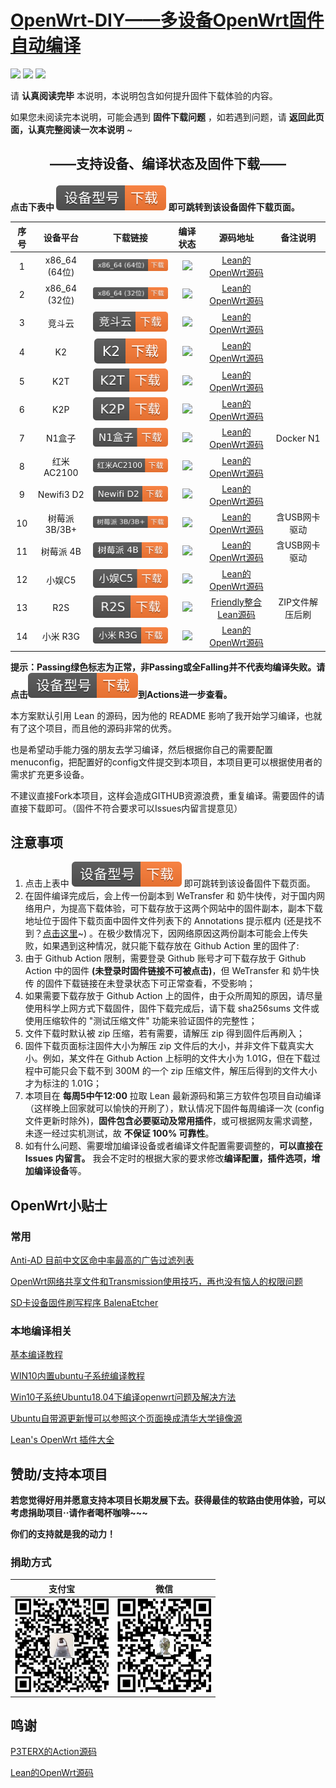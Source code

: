 
# [OpenWrt-DIY——多设备OpenWrt固件自动编译](https://github.com/IvanSolis1989/OpenWrt-DIY)

![](https://img.shields.io/github/issues/IvanSolis1989/OpenWrt-DIY)       ![](https://img.shields.io/github/stars/IvanSolis1989/OpenWrt-DIY)       ![](https://img.shields.io/github/forks/IvanSolis1989/OpenWrt-DIY)

请 **认真阅读完毕** 本说明，本说明包含如何提升固件下载体验的内容。

如果您未阅读完本说明，可能会遇到 **固件下载问题** ，如若遇到问题，请 **返回此页面，认真完整阅读一次本说明** ~

## <p align="center">——支持设备、编译状态及固件下载——</p>

**点击下表中 ![](img/DL-orange.svg) 即可跳转到该设备固件下载页面。** 

|     序号    |     设备平台    |   下载链接   |   编译状态   | 源码地址 |备注说明 |
| :-----------------: | :-------------: |:-----------------: | :-----------------: |  :-----------------: |   :-----------------: | 
| 1 |    x86_64 (64位)    | [![](img/x86__64-64--orange.svg)](https://github.com/IvanSolis1989/OpenWrt-DIY/actions?query=workflow%3A%22Build+X86%2864bit%29+OpenWrt%22) | ![](https://img.shields.io/github/workflow/status/IvanSolis1989/OpenWrt-DIY/Build%20X86(64bit)%20OpenWrt?style=plastic) |[Lean的OpenWrt源码](https://github.com/coolsnowwolf/lede) | | 
| 2 |    x86_64 (32位)    | [![](img/x86__64-32-orange.svg)](https://github.com/IvanSolis1989/OpenWrt-DIY/actions?query=workflow%3A%22Build+X86%2832bit%29+OpenWrt%22) | ![](https://img.shields.io/github/workflow/status/IvanSolis1989/OpenWrt-DIY/Build%20X86(32bit)%20OpenWrt?style=plastic) |[Lean的OpenWrt源码](https://github.com/coolsnowwolf/lede) | | 
| 3 |       竞斗云        | [![](img/G-dock-orange.svg)](https://github.com/IvanSolis1989/OpenWrt-DIY/actions?query=workflow%3A%22Build+G-Dock+OpenWrt%22) | ![](https://img.shields.io/github/workflow/status/IvanSolis1989/OpenWrt-DIY/Build%20G-Dock%20OpenWrt?style=plastic) |[Lean的OpenWrt源码](https://github.com/coolsnowwolf/lede) | | 
| 4 |         K2        | [![](img/K2-orange.svg)](https://github.com/IvanSolis1989/OpenWrt-DIY/actions?query=workflow%3A%22Build+K2+OpenWrt%22) | ![](https://img.shields.io/github/workflow/status/IvanSolis1989/OpenWrt-DIY/Build%20K2%20OpenWrt?style=plastic) |[Lean的OpenWrt源码](https://github.com/coolsnowwolf/lede) | |
| 5 |         K2T         | [![](img/K2T-orange.svg)](https://github.com/IvanSolis1989/OpenWrt-DIY/actions?query=workflow%3A%22Build+K2T+OpenWrt%22) | ![](https://img.shields.io/github/workflow/status/IvanSolis1989/OpenWrt-DIY/Build%20K2T%20OpenWrt?style=plastic) |[Lean的OpenWrt源码](https://github.com/coolsnowwolf/lede) | | 
| 6 |         K2P         | [![](img/K2P-orange.svg)](https://github.com/IvanSolis1989/OpenWrt-DIY/actions?query=workflow%3A%22Build+K2P+OpenWrt%22) | ![](https://img.shields.io/github/workflow/status/IvanSolis1989/OpenWrt-DIY/Build%20K2P%20OpenWrt?style=plastic) |[Lean的OpenWrt源码](https://github.com/coolsnowwolf/lede) | | 
| 7 |        N1盒子       | [![](img/N1-orange.svg)](https://github.com/IvanSolis1989/OpenWrt-DIY/actions?query=workflow%3A%22Build+N1+OpenWrt%22) | ![](https://img.shields.io/github/workflow/status/IvanSolis1989/OpenWrt-DIY/Build%20N1%20OpenWrt?style=plastic) |[Lean的OpenWrt源码](https://github.com/coolsnowwolf/lede) |Docker N1 | 
| 8 |      红米AC2100     | [![](img/RedmiAC2100-orange.svg)](https://github.com/IvanSolis1989/OpenWrt-DIY/actions?query=workflow%3A%22Build+Redmi+AC2100+OpenWrt%22) | ![](https://img.shields.io/github/workflow/status/IvanSolis1989/OpenWrt-DIY/Build%20Redmi%20AC2100%20OpenWrt?style=plastic) |[Lean的OpenWrt源码](https://github.com/coolsnowwolf/lede) | | 
| 9 |      Newifi3 D2     |  [![](img/Newifi-D2-orange.svg)](https://github.com/IvanSolis1989/OpenWrt-DIY/actions?query=workflow%3A%22Build+Newifi+D2+OpenWrt%22) | ![](https://img.shields.io/github/workflow/status/IvanSolis1989/OpenWrt-DIY/Build%20Newifi%20D2%20OpenWrt?style=plastic) |[Lean的OpenWrt源码](https://github.com/coolsnowwolf/lede) | | 
| 10 |     树莓派 3B/3B+   | [![](img/RaspBerryPi3-orange.svg)](https://github.com/IvanSolis1989/OpenWrt-DIY/actions?query=workflow%3A%22Build+RaspBerryPi3+OpenWrt%22) | ![](https://img.shields.io/github/workflow/status/IvanSolis1989/OpenWrt-DIY/Build%20RaspBerryPi3%20OpenWrt?style=plastic) |[Lean的OpenWrt源码](https://github.com/coolsnowwolf/lede)  | 含USB网卡驱动 |
| 11 |      树莓派 4B      | [![](img/RaspBerryPi4-orange.svg)](https://github.com/IvanSolis1989/OpenWrt-DIY/actions?query=workflow%3A%22Build+RaspBerryPi4+OpenWrt%22) | ![](https://img.shields.io/github/workflow/status/IvanSolis1989/OpenWrt-DIY/Build%20RaspBerryPi4%20OpenWrt?style=plastic) |[Lean的OpenWrt源码](https://github.com/coolsnowwolf/lede)  | 含USB网卡驱动 |
| 12 |      小娱C5      | [![](img/C5-orange.svg)](https://github.com/IvanSolis1989/OpenWrt-DIY/actions?query=workflow%3A%22Build+XiaoYu+XY-C5+OpenWrt%22) | ![](https://img.shields.io/github/workflow/status/IvanSolis1989/OpenWrt-DIY/Build%20XiaoYu%20XY-C5%20OpenWrt?style=plastic) |[Lean的OpenWrt源码](https://github.com/coolsnowwolf/lede)  |  |
| 13|      R2S     | [![](img/R2S-orange.svg)](https://github.com/IvanSolis1989/OpenWrt-DIY/actions?query=workflow%3A%22Build+R2S+OpenWrt%22) | ![](https://img.shields.io/github/workflow/status/IvanSolis1989/OpenWrt-DIY/Build%20R2S%20OpenWrt?style=plastic) |[Friendly整合Lean源码](https://github.com/klever1988/nanopi-openwrt)  | ZIP文件解压后刷 |
| 14|     小米 R3G     | [![](img/R3G-orange.svg)](https://github.com/IvanSolis1989/OpenWrt-DIY/actions?query=workflow%3A%22Build+XIAOMI+R3G+OpenWrt%22) | ![](https://img.shields.io/github/workflow/status/IvanSolis1989/OpenWrt-DIY/Build%20XIAOMI%20R3G%20OpenWrt?style=plastic) |[Lean的OpenWrt源码](https://github.com/coolsnowwolf/lede) |   |

**提示：Passing绿色标志为正常，非Passing或全Falling并不代表均编译失败。请点击![](img/DL-orange.svg)到Actions进一步查看。**

本方案默认引用 Lean 的源码，因为他的 README 影响了我开始学习编译，也就有了这个项目，而且他的源码非常的优秀。

也是希望动手能力强的朋友去学习编译，然后根据你自己的需要配置menuconfig，把配置好的config文件提交到本项目，本项目更可以根据使用者的需求扩充更多设备。

不建议直接Fork本项目，这样会造成GITHUB资源浪费，重复编译。需要固件的请直接下载即可。（固件不符合要求可以Issues内留言提意见）

## 注意事项

1. 点击上表中 ![](img/DL-orange.svg) 即可跳转到该设备固件下载页面。
2. 在固件编译完成后，会上传一份副本到 WeTransfer 和 奶牛快传，对于国内网络用户，为提高下载体验，可下载存放于这两个网站中的固件副本，副本下载地址位于固件下载页面中固件文件列表下的 Annotations 提示框内 (还是找不到？[点击这里](https://shop.io.mi-img.com/app/shop/img?id=shop_9e991a5edd21e997d44588bc376ca1e4.png)~) 。在极少数情况下，因网络原因这两份副本可能会上传失败，如果遇到这种情况，就只能下载存放在 Github Action 里的固件了:
3. 由于 Github Action 限制，需要登录 Github 账号才可下载存放于 Github Action 中的固件 **(未登录时固件链接不可被点击)**，但 WeTransfer 和 奶牛快传 的固件下载链接在未登录状态下可正常查看，不受影响；
4. 如果需要下载存放于 Github Action 上的固件，由于众所周知的原因，请尽量使用科学上网方式下载固件，固件下载完成后，请下载 sha256sums 文件或使用压缩软件的 "测试压缩文件" 功能来验证固件的完整性；
5. 文件下载时默认被 zip 压缩，若有需要，请解压 zip 得到固件后再刷入；
6. 固件下载页面标注固件大小为解压 zip 文件后的大小，并非文件下载真实大小。例如，某文件在 Github Action 上标明的文件大小为 1.01G，但在下载过程中可能只会下载不到 300M 的一个 zip 压缩文件，解压后得到的文件大小才为标注的 1.01G；
7. 本项目在 **每周5中午12:00** 拉取 Lean 最新源码和第三方软件包项目自动编译（这样晚上回家就可以愉快的开刷了），默认情况下固件每周编译一次 (config 文件更新时除外)，**固件包含必要驱动及常用插件**，或可根据网友需求调整，未逐一经过实机测试，故 **不保证 100% 可靠性**。
8. 如有什么问题、需要增加编译设备或者编译文件配置需要调整的，**可以直接在 Issues 内留言。** 我会不定时的根据大家的要求修改**编译配置，插件选项，增加编译设备**等。

## OpenWrt小贴士

### 常用

[Anti-AD 目前中文区命中率最高的广告过滤列表](https://github.com/privacy-protection-tools/anti-AD)

[OpenWrt网络共享文件和Transmission使用技巧，再也没有恼人的权限问题](https://youtu.be/wmR7o9p9vSY)

[SD卡设备固件刷写程序 BalenaEtcher](https://www.balena.io/etcher/)

### 本地编译相关

[基本编译教程](https://blog.csdn.net/Dreame_Architect/article/details/101527640)

[WIN10内置ubuntu子系统编译教程](http://www.fuweijun.com/index.php/2019/07/03/win10%E5%AD%90linux%E7%B3%BB%E7%BB%9F%E7%BC%96%E8%AF%91openwrt/)

[Win10子系统Ubuntu18.04下编译openwrt问题及解决方法](https://blog.csdn.net/khaunag/article/details/104854536)

[Ubuntu自带源更新慢可以参照这个页面换成清华大学镜像源](https://mirror.tuna.tsinghua.edu.cn/help/ubuntu/)

[Lean's OpenWrt 插件大全](https://github.com/IvanSolis1989/OpenWrt-DIY/wiki/OpenWrt-%E7%BC%96%E8%AF%91-LuCI----Applications-%E6%B7%BB%E5%8A%A0%E6%8F%92%E4%BB%B6%E5%BA%94%E7%94%A8%E8%AF%B4%E6%98%8E-L%E5%A4%A7%E3%80%902020.9.5%E3%80%91)

## 赞助/支持本项目

**若您觉得好用并愿意支持本项目长期发展下去。获得最佳的软路由使用体验，可以考虑捐助项目··请作者喝杯咖啡~~~**

**你们的支持就是我的动力！**

### 捐助方式

|     支付宝   |   微信   | 
| :-----------------: | :-------------: |
|<img src="img/alipay.jpg" width="150" height="150" alt="支付宝捐助"/><br/>|<img src="img/wepay.jpg" width="150" height="150" alt="微信捐助"/><br/>|

## 鸣谢

[P3TERX的Action源码](https://github.com/P3TERX/Actions-OpenWrt)

[Lean的OpenWrt源码](https://github.com/coolsnowwolf/lede)

